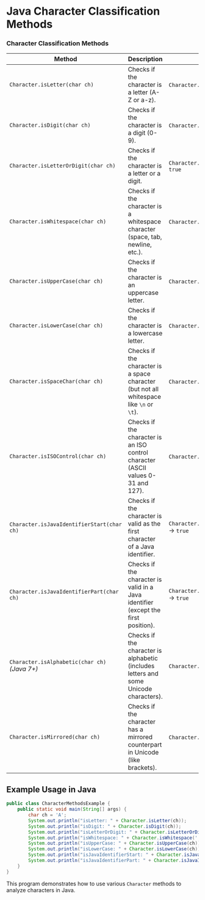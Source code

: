 # Java Character Classification Methods

### **Character Classification Methods**

| Method | Description | Example |
|--------|-------------|---------|
| `Character.isLetter(char ch)` | Checks if the character is a letter (A-Z or a-z). | `Character.isLetter('A')` → `true` |
| `Character.isDigit(char ch)` | Checks if the character is a digit (0-9). | `Character.isDigit('5')` → `true` |
| `Character.isLetterOrDigit(char ch)` | Checks if the character is a letter or a digit. | `Character.isLetterOrDigit('A')` → `true` |
| `Character.isWhitespace(char ch)` | Checks if the character is a whitespace character (space, tab, newline, etc.). | `Character.isWhitespace(' ')` → `true` |
| `Character.isUpperCase(char ch)` | Checks if the character is an uppercase letter. | `Character.isUpperCase('A')` → `true` |
| `Character.isLowerCase(char ch)` | Checks if the character is a lowercase letter. | `Character.isLowerCase('a')` → `true` |
| `Character.isSpaceChar(char ch)` | Checks if the character is a space character (but not all whitespace like `\n` or `\t`). | `Character.isSpaceChar(' ')` → `true` |
| `Character.isISOControl(char ch)` | Checks if the character is an ISO control character (ASCII values 0-31 and 127). | `Character.isISOControl('\n')` → `true` |
| `Character.isJavaIdentifierStart(char ch)` | Checks if the character is valid as the first character of a Java identifier. | `Character.isJavaIdentifierStart('_')` → `true` |
| `Character.isJavaIdentifierPart(char ch)` | Checks if the character is valid in a Java identifier (except the first position). | `Character.isJavaIdentifierPart('5')` → `true` |
| `Character.isAlphabetic(char ch)` *(Java 7+)* | Checks if the character is alphabetic (includes letters and some Unicode characters). | `Character.isAlphabetic('A')` → `true` |
| `Character.isMirrored(char ch)` | Checks if the character has a mirrored counterpart in Unicode (like brackets). | `Character.isMirrored('(')` → `true` |

## Example Usage in Java

```java
public class CharacterMethodsExample {
    public static void main(String[] args) {
        char ch = 'A';
        System.out.println("isLetter: " + Character.isLetter(ch));
        System.out.println("isDigit: " + Character.isDigit(ch));
        System.out.println("isLetterOrDigit: " + Character.isLetterOrDigit(ch));
        System.out.println("isWhitespace: " + Character.isWhitespace(' '));
        System.out.println("isUpperCase: " + Character.isUpperCase(ch));
        System.out.println("isLowerCase: " + Character.isLowerCase(ch));
        System.out.println("isJavaIdentifierStart: " + Character.isJavaIdentifierStart('_'));
        System.out.println("isJavaIdentifierPart: " + Character.isJavaIdentifierPart('5'));
    }
}
```

This program demonstrates how to use various `Character` methods to analyze characters in Java.

